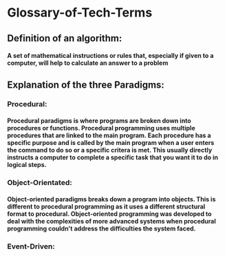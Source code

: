 # Glossary-of-Tech-Terms

## Definition of an algorithm:
#### A set of mathematical instructions or rules that, especially if given to a computer, will help to calculate an answer to a problem 


## Explanation of the three Paradigms:
### Procedural:
#### Procedural paradigms is where programs are broken down into procedures or functions. Procedural programming uses multiple procedures that are linked to the main program. Each procedure has a specific purpose and is called by the main program when a user enters the command to do so or a specific critera is met. This usually directly instructs a computer to complete a specific task that you want it to do in logical steps.

### Object-Orientated:
#### Object-oriented paradigms breaks down a program into objects. This is different to procedural programming as it uses a different structural format to procedural. Object-oriented programming was developed to deal with the complexities of more advanced systems when procedural programming couldn't address the difficulties the system faced. 

### Event-Driven:
#### 
